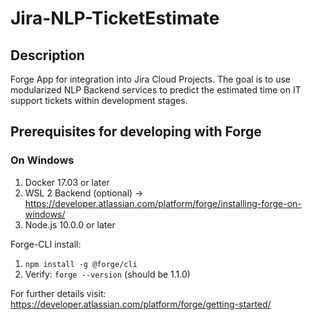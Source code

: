 # Jira-NLP-TicketEstimate

## Description
Forge App for integration into Jira Cloud Projects. The goal is to use modularized NLP Backend services to predict the estimated time on IT support tickets within development stages.

## Prerequisites for developing with Forge
### On Windows
1. Docker 17.03 or later
2. WSL 2 Backend (optional) -> https://developer.atlassian.com/platform/forge/installing-forge-on-windows/
3. Node.js 10.0.0 or later

Forge-CLI install:
1. `npm install -g @forge/cli`
2. Verify: `forge --version` (should be 1.1.0)

For further details visit: https://developer.atlassian.com/platform/forge/getting-started/
